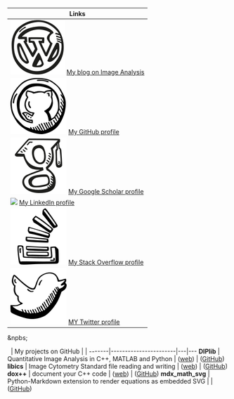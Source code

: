 | Links |
|-------|
| ![](wordpress.svg) [My blog on Image Analysis](https://www.crisluengo.net) |
| ![](github.svg) [My GitHub profile](https://github.com/crisluengo) |
| ![](google_scholar.svg) [My Google Scholar profile](http://scholar.google.com/citations?user=SM3nQwYAAAAJ&hl=en) |
| ![](linkedi.svg) [My LinkedIn profile](https://www.linkedin.com/in/crisluengo) |
| ![](stack_overflow.svg) [My Stack Overflow profile](https://stackoverflow.com/users/7328782/cris-luengo) |
| ![](twitter.svg) [MY Twitter profile](https://twitter.com/TheDIPlibGuy) |

&npbs;

&nbsp; | My projects on GitHub |   |
-------|-----------------------|---|---
**DIPlib** | Quantitative Image Analysis in C++, MATLAB and Python | ([web](https://diplib.org)) | ([GitHub](https://github.com/DIPlib/diplib))
**libics** | Image Cytometry Standard file reading and writing | ([web](https://svi-opensource.github.io/libics/)) | ([GitHub](https://github.com/svi-opensource/libics))
**dox++**  | document your C++ code | ([web](https://crisluengo.github.io/doxpp/)) | ([GitHub](https://github.com/crisluengo/doxpp))
**mdx\_math\_svg** | Python-Markdown extension to render equations as embedded SVG | | ([GitHub](https://github.com/crisluengo/mdx_math_svg))

